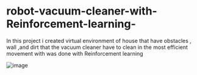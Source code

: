 # robot-vacuum-cleaner-with-Reinforcement-learning-
In  this project i created virtual environment of house that have obstacles , wall ,and dirt that the vacuum cleaner have to clean in the most efficient movement with was done with Reinforcement learning 

![image](https://github.com/user-attachments/assets/b75a5ad0-728b-46e5-bbb9-1be59fccb71a)
